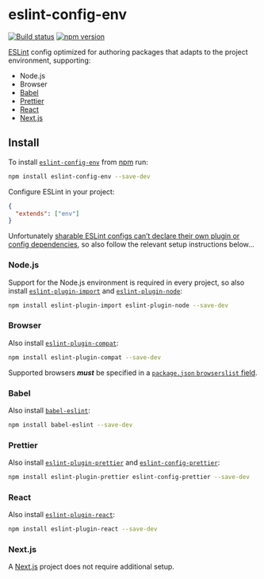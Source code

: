 # eslint-config-env

[![Build status](https://travis-ci.org/jaydenseric/eslint-config-env.svg)](https://travis-ci.org/jaydenseric/eslint-config-env) [![npm version](https://img.shields.io/npm/v/eslint-config-env.svg)](https://npm.im/eslint-config-env)

[ESLint](https://eslint.org) config optimized for authoring packages that adapts to the project environment, supporting:

- Node.js
- Browser
- [Babel](https://babeljs.io)
- [Prettier](https://prettier.io)
- [React](https://reactjs.org)
- [Next.js](https://nextjs.org)

## Install

To install [`eslint-config-env`](https://npm.im/eslint-config-env) from [npm](https://npmjs.com) run:

```sh
npm install eslint-config-env --save-dev
```

Configure ESLint in your project:

```json
{
  "extends": ["env"]
}
```

Unfortunately [sharable ESLint configs can’t declare their own plugin or config dependencies](https://github.com/eslint/eslint/issues/3458), so also follow the relevant setup instructions below…

### Node.js

Support for the Node.js environment is required in every project, so also install [`eslint-plugin-import`](https://npm.im/eslint-plugin-import) and [`eslint-plugin-node`](https://npm.im/eslint-plugin-node):

```sh
npm install eslint-plugin-import eslint-plugin-node --save-dev
```

### Browser

Also install [`eslint-plugin-compat`](https://npm.im/eslint-plugin-compat):

```sh
npm install eslint-plugin-compat --save-dev
```

Supported browsers **_must_** be specified in a [`package.json` `browserslist` field](https://github.com/browserslist/browserslist#packagejson).

### Babel

Also install [`babel-eslint`](https://npm.im/babel-eslint):

```sh
npm install babel-eslint --save-dev
```

### Prettier

Also install [`eslint-plugin-prettier`](https://npm.im/eslint-plugin-prettier) and [`eslint-config-prettier`](https://npm.im/eslint-config-prettier):

```sh
npm install eslint-plugin-prettier eslint-config-prettier --save-dev
```

### React

Also install [`eslint-plugin-react`](https://npm.im/eslint-plugin-react):

```sh
npm install eslint-plugin-react --save-dev
```

### Next.js

A [Next.js](https://nextjs.org) project does not require additional setup.
